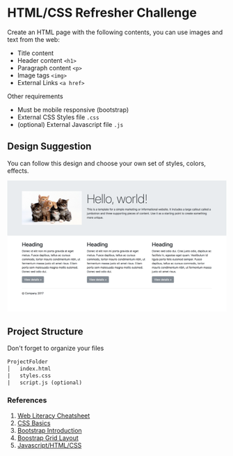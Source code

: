 # HTML/CSS Refresher Challenge  

Create an HTML page with the following contents, you can use images and text from the web:

* Title content 
* Header content `<h1>`
* Paragraph content `<p>`
* Image tags `<img>`
* External Links `<a href>`

Other requirements  

* Must be mobile responsive (bootstrap) 
* External CSS Styles file `.css`
* (optional) External Javascript file `.js`

## Design Suggestion  

You can follow this design and choose your own set of styles, colors, effects.

<img src="images/template.png" alt="How does CSS actually work? by Mozilla"/>

## Project Structure 

Don't forget to organize your files 

```
ProjectFolder
│   index.html
|   styles.css   
|   script.js (optional)
```


### References 
1. [Web Literacy Cheatsheet](https://github.com/youthradio/Youth-Radio-Web-Literacy/blob/master/Web-Literacy-Cheatsheet.md)
2. [CSS Basics](https://github.com/youthradio/Youth-Radio-Web-Literacy/blob/master/css-basics.md)
3. [Bootstrap Introduction](https://getbootstrap.com/docs/4.0/getting-started/introduction/)
4. [Boostrap Grid Layout](https://getbootstrap.com/docs/4.0/layout/grid/)
5. [Javascript/HTML/CSS ](https://github.com/youthradio/Youth-Radio-Web-Literacy/blob/master/javascript-html-and-css-basics.md)
